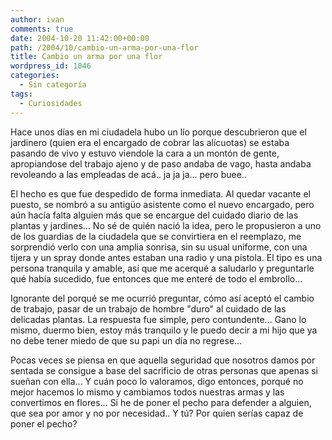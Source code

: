 ```yaml
---
author: ivan
comments: true
date: 2004-10-20 11:42:00+00:00
path: /2004/10/cambio-un-arma-por-una-flor
title: Cambio un arma por una flor
wordpress_id: 1046
categories:
  - Sin categoría
tags:
  - Curiosidades
---
```


Hace unos días en mi ciudadela hubo un lío porque descubrieron que el jardinero (quien era el encargado de cobrar las alícuotas) se estaba pasando de vivo y estuvo viendole la cara a un montón de gente, apropiandose del trabajo ajeno y de paso andaba de vago, hasta andaba revoleando a las empleadas de acá.. ja ja ja... pero buee..

El hecho es que fue despedido de forma inmediata. Al quedar vacante el puesto, se nombró a su antigüo asistente como el nuevo encargado, pero aún hacía falta alguien más que se encargue del cuidado diario de las plantas y jardines... No sé de quién nació la idea, pero le propusieron a uno de los guardias de la ciudadela que se convirtiera en el reemplazo, me sorprendió verlo con una amplia sonrisa, sin su usual uniforme, con una tijera y un spray donde antes estaban una radio y una pistola. El tipo es una persona tranquila y amable, así que me acerqué a saludarlo y preguntarle qué había sucedido, fue entonces que me enteré de todo el embrollo...

Ignorante del porqué se me ocurrió preguntar, cómo así aceptó el cambio de trabajo, pasar de un trabajo de hombre "duro" al cuidado de las delicadas plantas. La respuesta fue simple, pero contundente... Gano lo mismo, duermo bien, estoy más tranquilo y le puedo decir a mi hijo que ya no debe tener miedo de que su papi un día no regrese...

Pocas veces se piensa en que aquella seguridad que nosotros damos por sentada se consigue a base del sacrificio de otras personas que apenas si sueñan con ella... Y cuán poco lo valoramos, digo entonces, porqué no mejor hacemos lo mismo y cambiamos todos nuestras armas y las convertimos en flores... Si he de poner el pecho para defender a alguien, que sea por amor y no por necesidad.. Y tú? Por quien serías capaz de poner el pecho?

